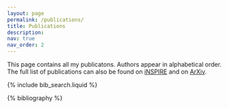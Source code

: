 ```yaml
---
layout: page
permalink: /publications/
title: Publications
description: 
nav: true
nav_order: 2
---
```

This page contains all my publicatons. Authors appear in alphabetical order. The full list of publications can also be found on [iNSPIRE](https://inspirehep.net/authors/1640931) and on [ArXiv](https://arxiv.org/search/?searchtype=author&query=Lauria%2C+E). 

<!-- _pages/publications.md -->

<!-- Bibsearch Feature -->

{% include bib_search.liquid %}

<div class="publications">

{% bibliography %}

</div>
